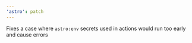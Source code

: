 ```yaml
---
'astro': patch
---
```


Fixes a case where `astro:env` secrets used in actions would run too early and cause errors

